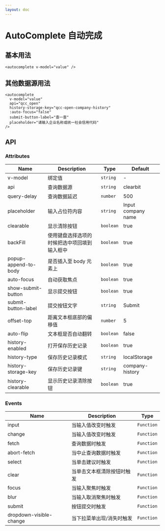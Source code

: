 ```yaml
---
layout: doc
---
```


# AutoComplete 自动完成

<script setup lang="ts">
import { getCurrentInstance, ref, onMounted } from 'vue';
import '@company-ui/style';

const app = getCurrentInstance();

const apiType = ref('clearbit');

const value1 = ref('');
const value2 = ref('');
onMounted(() => {
})
</script>

## 基本用法

<autocomplete
v-model="value1"
placeholder="Input company name"
/>

```vue
<autocomplete v-model="value" />
```

## 其他数据源用法

<autocomplete
v-model="value2"
api="qcc_open"
history-storage-key="qcc-open-company-history"
:auto-focus="false"
submit-button-label="查一查"
/>

```vue
<autocomplete
  v-model="value"
  api="qcc_open"
  history-storage-key="qcc-open-company-history"
  :auto-focus="false"
  submit-button-label="查一查"
  placeholder="请输入企业名称或统一社会信用代码"
/>
```

## API

### Attributes

| Name | Description | Type | Default |
| --- | --- | --- | --- |
| v-model | 绑定值 | `string` | - |
| api | 查询数据源 | `string` | clearbit |
| query-delay | 查询数据延迟 | `number` | 500 |
| placeholder | 输入占位符内容 | `string` | Input company name |
| clearable | 显示清除按钮 | `boolean` | true |
| backFill | 使用键盘选择选项的时候把选中项回填到输入框中 | `boolean` | true |
| popup-append-to-body | 是否插入至 body 元素上 | `boolean` | true |
| auto-focus | 自动获取焦点 | `boolean` | true |
| show-submit-button | 显示提交按钮 | `boolean` | true |
| submit-button-label | 提交按钮文字 | `string` | Submit |
| offset-top | 距离文本框底部的偏移值 | `number` | 5 |
| auto-flip | 文本框是否自动翻转 | `boolean` | false |
| history-enabled | 打开保存历史记录 | `boolean` | true |
| history-type | 保存历史记录模式 | `string` | localStorage |
| history-storage-key | 保存历史记录键 | `string` | company-history |
| history-clearable | 显示历史记录清除按钮 | `boolean` | true |

### Events

| Name                    | Description                | Type       |
| ----------------------- | -------------------------- | ---------- |
| input                   | 当输入值改变时触发         | `Function` |
| change                  | 当输入值改变时触发         | `Function` |
| fetch                   | 查询数据时触发             | `Function` |
| abort-fetch             | 当中止查询数据时触发       | `Function` |
| select                  | 当单击建议时触发           | `Function` |
| clear                   | 当单击文本框清除按钮时触发 | `Function` |
| focus                   | 当输入聚焦时触发           | `Function` |
| blur                    | 当输入取消聚焦时触发       | `Function` |
| submit                  | 按钮提交时触发             | `Function` |
| dropdown-visible-change | 当下拉菜单出现/消失时触发  | `Function` |
